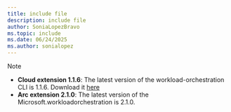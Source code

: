 ```yaml
---
title: include file
description: include file
author: SoniaLopezBravo
ms.topic: include
ms.date: 06/24/2025
ms.author: sonialopez
---
```


> [!NOTE]
> - **Cloud extension 1.1.6**: The latest version of the workload-orchestration CLI is 1.1.6. Download it [here](https://github.com/microsoft/AEP/blob/main/content/en/docs/Configuration%20Manager%20(Public%20Preview)/Scripts%20for%20Onboarding/Configuration%20manager%20files.zip)
> - **Arc extension 2.1.0**: The latest version of the Microsoft.workloadorchestration is 2.1.0.
